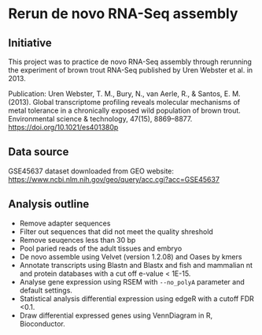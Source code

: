 # Rerun de novo RNA-Seq assembly
## Initiative
This project was to practice de novo RNA-Seq assembly through rerunning the experiment of brown trout RNA-Seq published by Uren Webster et al. in 2013.

Publication:
Uren Webster, T. M., Bury, N., van Aerle, R., & Santos, E. M. (2013). Global transcriptome profiling reveals molecular mechanisms of metal tolerance in a chronically exposed wild population of brown trout. Environmental science & technology, 47(15), 8869–8877. https://doi.org/10.1021/es401380p  


##  Data source
GSE45637 dataset downloaded from GEO website:
https://www.ncbi.nlm.nih.gov/geo/query/acc.cgi?acc=GSE45637


## Analysis outline
-   Remove adapter sequences
-   Filter out sequences that did not meet the quality shreshold
-   Remove seuqences less than 30 bp
-   Pool paried reads of the adult tissues and embryo
-   De novo assemble using Velvet (version 1.2.08) and Oases by kmers
-   Annotate transcripts using Blastn and Blastx and fish and mammalian nt and protein databases with a cut off e-value < 1E-15.
-   Analyse gene expression using RSEM with `--no_polyA` parameter and default settings.
-   Statistical analysis differential expression using edgeR with a cutoff FDR <0.1.
-   Draw differential expressed genes using VennDiagram in R, Bioconductor.

